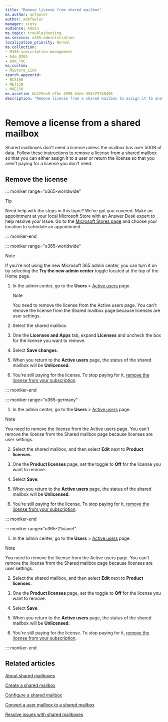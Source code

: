 ```yaml
---
title: "Remove license from shared mailbox"
ms.author: anfowler
author: adefowler
manager: scotv
audience: Admin
ms.topic: troubleshooting
ms.service: o365-administration
localization_priority: Normal
ms.collection: 
- M365-subscription-management 
- Adm_O365
- Adm_TOC
ms.custom:
- MSStore_Link
search.appverid:
- BCS160
- MET150
- MOE150
ms.assetid: bb229ee9-e7be-4990-b3eb-354e75740496
description: "Remove license from a shared mailbox to assign it to another user. "
---
```


# Remove a license from a shared mailbox

Shared mailboxes don't need a license unless the mailbox has over 50GB of data. Follow these instructions to remove a license from a shared mailbox so that you can either assign it to a user or return the license so that you aren't paying for a license you don't need.
  
## Remove the license

::: moniker range="o365-worldwide"

> [!TIP]
> Need help with the steps in this topic? We’ve got you covered. Make an appointment at your local Microsoft Store with an Answer Desk expert to help resolve your issue. Go to the [Microsoft Stores page](https://go.microsoft.com/fwlink/?LinkID=2041482) and choose your location to schedule an appointment.

::: moniker-end

::: moniker range="o365-worldwide"

> [!NOTE]
> If you're not using the new Microsoft 365 admin center, you can turn it on by selecting the **Try the new admin center** toggle located at the top of the Home page.

1. In the admin center, go to the **Users** \> <a href="https://go.microsoft.com/fwlink/p/?linkid=834822" target="_blank">Active users</a> page.

   > [!NOTE]
   > You need to remove the license from the Active users page. You can't remove the license from the Shared mailbox page because licenses are user settings. 
  
2. Select the shared mailbox. 
    
3. One the **Licenses and Apps** tab, expand **Licenses** and uncheck the box for the license you want to remove.
    
4. Select **Save changes**.
    
5. When you return to the **Active users** page, the status of the shared mailbox will be **Unlicensed**. 

6. You're still paying for the license. To stop paying for it, [remove the license from your subscription](../subscriptions-and-billing/remove-licenses-from-subscription.md). 

::: moniker-end


::: moniker range="o365-germany"
    
 1. In the admin center, go to the **Users** \> <a href="https://go.microsoft.com/fwlink/p/?linkid=847686" target="_blank">Active users</a> page. 
    
   > [!NOTE]
   > You need to remove the license from the Active users page. You can't remove the license from the Shared mailbox page because licenses are user settings. 

2. Select the shared mailbox, and then select **Edit** next to **Product licenses**.
    
3. One the **Product licenses** page, set the toggle to **Off** for the license you want to remove.
    
4. Select **Save**.
    
5. When you return to the **Active users** page, the status of the shared mailbox will be **Unlicensed**. 

6. You're still paying for the license. To stop paying for it, [remove the license from your subscription](../subscriptions-and-billing/remove-licenses-from-subscription.md). 

::: moniker-end

::: moniker range="o365-21vianet"

 1. In the admin center, go to the **Users** \> <a href="https://go.microsoft.com/fwlink/p/?linkid=850628" target="_blank">Active users</a> page. 

   > [!NOTE]
   > You need to remove the license from the Active users page. You can't remove the license from the Shared mailbox page because licenses are user settings. 

2. Select the shared mailbox, and then select **Edit** next to **Product licenses**.
    
3. One the **Product licenses** page, set the toggle to **Off** for the license you want to remove.
    
4. Select **Save**.
    
5. When you return to the **Active users** page, the status of the shared mailbox will be **Unlicensed**. 

6. You're still paying for the license. To stop paying for it, [remove the license from your subscription](../subscriptions-and-billing/remove-licenses-from-subscription.md). 

::: moniker-end 

## Related articles

[About shared mailboxes](about-shared-mailboxes.md)

[Create a shared mailbox](create-a-shared-mailbox.md)

[Configure a shared mailbox](configure-a-shared-mailbox.md)

[Convert a user mailbox to a shared mailbox](convert-user-mailbox-to-shared-mailbox.md)

[Resolve issues with shared mailboxes](resolve-issues-with-shared-mailboxes.md)